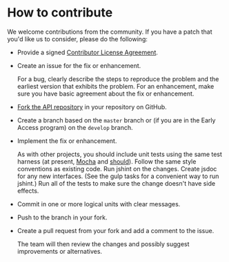 # How to contribute

We welcome contributions from the community. If you have a patch that you'd
like us to consider, please do the following: 

* Provide a signed 
[Contributor License Agreement](http://developer.marklogic.com/products/cla).

* Create an issue for the fix or enhancement. 

  For a bug, clearly describe the steps to reproduce the problem and the
  earliest version that exhibits the problem. For an enhancement, make sure
  you have basic agreement about the fix or enhancement.

* [Fork the API repository](https://github.com/marklogic/node-client-api/fork) in your repository on GitHub.

* Create a branch based on the `master` branch or (if you are in the Early
Access program) on the `develop` branch.

* Implement the fix or enhancement.

  As with other projects, you should include unit tests using the same test
  harness (at present, [Mocha](http://visionmedia.github.io/mocha/) and [should](https://github.com/visionmedia/should.js/)). Follow the same style conventions
  as existing code. Run jshint on the changes. Create jsdoc for any new
  interfaces.  (See the gulp tasks for a convenient way to run jshint.)
  Run all of the tests to make sure the change doesn't have side effects.

* Commit in one or more logical units with clear messages.

* Push to the branch in your fork.

* Create a pull request from your fork and add a comment to the issue.

  The team will then review the changes and possibly suggest improvements
  or alternatives.
